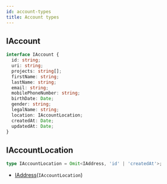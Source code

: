 ```yaml
---
id: account-types
title: Account types
---
```


## IAccount

```ts
interface IAccount {
  id: string;
  uri: string;
  projects: string[];
  firstName: string;
  lastName: string;
  email: string;
  mobilePhoneNumber: string;
  birthDate: Date;
  gender: string;
  legalName: string;
  location: IAccountLocation;
  createdAt: Date;
  updatedAt: Date;
}
```

## IAccountLocation

```ts
type IAccountLocation = Omit<IAddress, 'id' | 'createdAt'>;
```
- [IAddress](place-types#iaddress)(`IAccountLocation`)